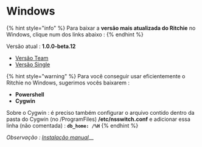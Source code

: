 # Windows

{% hint style="info" %}
Para baixar a **versão mais atualizada do Ritchie** no Windows, clique num dos links abaixo :
{% endhint %}

Versão atual : **1.0.0-beta.12**

* [Versão Team](https://commons-repo.ritchiecli.io/1.0.0-beta.12/windows/team/rit.exe)
* [Versão Single](https://commons-repo.ritchiecli.io/1.0.0-beta.12/windows/single/rit.exe)

{% hint style="warning" %}
Para você conseguir usar eficientemente o Ritchie no Windows, sugerimos vocês baixarem :

* **Powershell**
* **Cygwin**

Sobre o Cygwin : é preciso também configurar o arquivo contido dentro da pasta do Cygwin \(no /ProgramFiles\)  **/etc/nsswitch.conf** e adicionar essa linha \(não comentada\) : **`db_home: /%H`**
{% endhint %}

_Observação :_ [_Instalação manual_](instalacao-manual.md)\_\_



